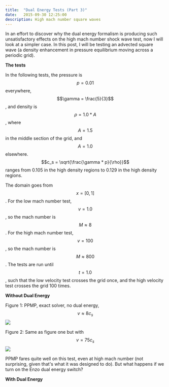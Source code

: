 ```yaml
---
title:  "Dual Energy Tests (Part 3)"
date:   2015-09-30 12:25:00
description: High mach number square waves 
---
```


In an effort to discover why the dual energy formalism is producing such unsatisfactory 
effects on the high mach number shock wave test, now I will look at a simpler case. In this 
post, I will be testing an advected square wave (a density enhancement in pressure equilibrium 
moving across a periodic grid).

**The tests**

In the following tests, the pressure is $$ p = 0.01 $$ everywhere,
$$\gamma = \frac{5}{3}$$, and density is $$\rho = 1.0 * A$$, where 
$$A = 1.5$$ in the middle section of the grid, and $$A = 1.0$$ elsewhere.
$$c_s = \sqrt{\frac{\gamma * p}{\rho}}$$ ranges from 0.105 in the high density
regions to 0.129 in the high density regions.

The domain goes from $$x = [0, 1]$$. For the low mach number test, $$ v = 1.0 $$,
so the mach number is $$M \approx 8$$. For the high mach number test, $$v = 100$$,
so the mach number is $$M \approx 800$$. The tests are run until $$t = 1.0$$,
such that the low velocity test crosses the grid once, and the high velocity test
crosses the grid 100 times.

**Without Dual Energy**

Figure 1: PPMP, exact solver, no dual energy, $$v \approx 8 c_s$$
<img src="{{ site.url }}assets/images/PPMP_exact_M8_node.png">

Figure 2: Same as figure one but with $$v = 75 c_s$$
<img src="{{ site.url }}assets/images/PPMP_exact_M800_node.png">

PPMP fares quite well on this test, even at high mach number (not surprising,
given that's what it was designed to do). But what happens if we turn on the
Enzo dual energy switch?


**With Dual Energy**

